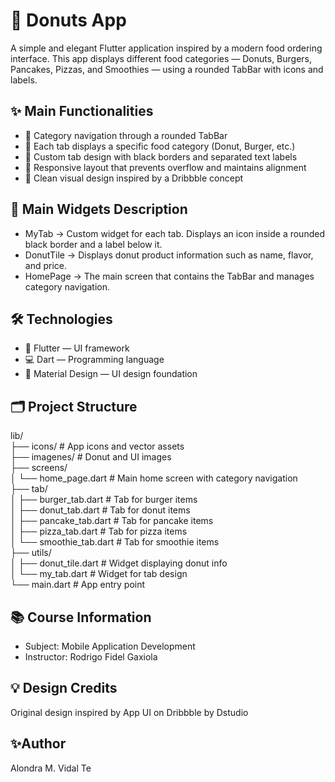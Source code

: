 # 🍩 Donuts App

A simple and elegant Flutter application inspired by a modern food ordering interface.
This app displays different food categories — Donuts, Burgers, Pancakes, Pizzas, and Smoothies — using a rounded TabBar with icons and labels.

## ✨ Main Functionalities
- 🧭 Category navigation through a rounded TabBar
- 🍔 Each tab displays a specific food category (Donut, Burger, etc.)
- 🎨 Custom tab design with black borders and separated text labels
- 🧱 Responsive layout that prevents overflow and maintains alignment
- 🧁 Clean visual design inspired by a Dribbble concept


## 🧩 Main Widgets Description
- MyTab → Custom widget for each tab. Displays an icon inside a rounded black border and a label below it.
- DonutTile → Displays donut product information such as name, flavor, and price.
- HomePage → The main screen that contains the TabBar and manages category navigation.

## 🛠️ Technologies
- 🧡 Flutter — UI framework
- 💻 Dart — Programming language
- 🎨 Material Design — UI design foundation

## 🗂️ Project Structure
lib/  
├── icons/                   # App icons and vector assets  
├── imagenes/                # Donut and UI images  
├── screens/  
│   └── home_page.dart       # Main home screen with category navigation  
├── tab/  
│   ├── burger_tab.dart      # Tab for burger items  
│   ├── donut_tab.dart       # Tab for donut items  
│   ├── pancake_tab.dart     # Tab for pancake items  
│   ├── pizza_tab.dart       # Tab for pizza items  
│   └── smoothie_tab.dart    # Tab for smoothie items  
├── utils/  
│   ├── donut_tile.dart      # Widget displaying donut info  
│   └── my_tab.dart          # Widget for tab design  
└── main.dart                # App entry point  

## 📚 Course Information
- Subject: Mobile Application Development
- Instructor: Rodrigo Fidel Gaxiola

## 💡 Design Credits
Original design inspired by App UI on Dribbble by Dstudio

## ✨Author 
Alondra M. Vidal Te
